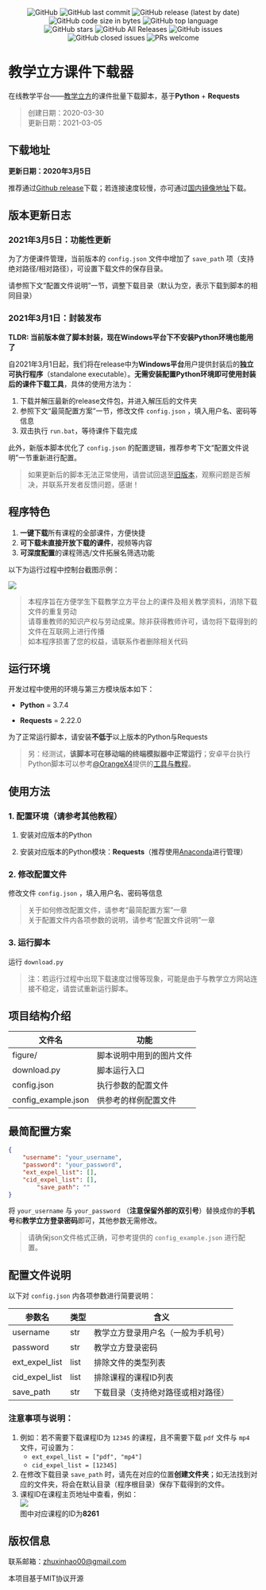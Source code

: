 <p align="center">

  <img alt="GitHub" src="https://img.shields.io/github/license/EricZhu-42/PedagogySquare_Downloader">
  <img alt="GitHub last commit" src="https://img.shields.io/github/last-commit/EricZhu-42/PedagogySquare_Downloader">	
  <img alt="GitHub release (latest by date)" src="https://img.shields.io/github/v/release/EricZhu-42/PedagogySquare_Downloader">
  <img alt="GitHub code size in bytes" src="https://img.shields.io/github/languages/code-size/EricZhu-42/PedagogySquare_Downloader">
  <img alt="GitHub top language" src="https://img.shields.io/github/languages/top/EricZhu-42/PedagogySquare_Downloader">
  </br>
  <img alt="GitHub stars" src="https://img.shields.io/github/stars/EricZhu-42/PedagogySquare_Downloader">
  <img alt="GitHub All Releases" src="https://img.shields.io/github/downloads/EricZhu-42/PedagogySquare_Downloader/total">
  <img alt="GitHub issues" src="https://img.shields.io/github/issues-raw/EricZhu-42/PedagogySquare_Downloader">
  <img alt="GitHub closed issues" src="https://img.shields.io/github/issues-closed-raw/EricZhu-42/PedagogySquare_Downloader">
  <img alt="PRs welcome" src="https://img.shields.io/badge/PRs-welcome-brightgreen">

</p>

# 教学立方课件下载器

在线教学平台——[教学立方](https://teaching.applysquare.com)的课件批量下载脚本，基于**Python** + **Requests**

> 创建日期：2020-03-30  
> 更新日期：2021-03-05

## 下载地址

**更新日期：2020年3月5日**

推荐通过[Github release](https://github.com/EricZhu-42/PedagogySquare_Downloader/releases/download/v1.5/PedagogySquare_Downloader_20210305.zip)下载；若连接速度较慢，亦可通过[国内镜像地址](https://box.nju.edu.cn/f/aee6e9a8690a474c84bf/?dl=1)下载。


## 版本更新日志

### 2021年3月5日：功能性更新

为了方便课件管理，当前版本的 `config.json` 文件中增加了 `save_path` 项（支持绝对路径/相对路径），可设置下载文件的保存目录。

请参照下文“配置文件说明”一节，调整下载目录（默认为空，表示下载到脚本的相同目录）

### 2021年3月1日：封装发布

**TLDR: 当前版本做了脚本封装，现在Windows平台下不安装Python环境也能用了**

自2021年3月1日起，我们将在release中为**Windows平台**用户提供封装后的**独立可执行程序**（standalone executable）。**无需安装配置Python环境即可使用封装后的课件下载工具**，具体的使用方法为：

1. 下载并解压最新的release文件包，并进入解压后的文件夹
3. 参照下文“最简配置方案”一节，修改文件 `config.json` ，填入用户名、密码等信息
4. 双击执行 `run.bat`，等待课件下载完成

此外，新版本脚本优化了 `config.json` 的配置逻辑，推荐参考下文“配置文件说明”一节重新进行配置。

> 如果更新后的脚本无法正常使用，请尝试回退至[旧版本](https://github.com/EricZhu-42/PedagogySquare_Downloader/releases/download/v1.4_stable/PedagogySquare_Downloader_20200914.zip)，观察问题是否解决，并联系开发者反馈问题，感谢！

## 程序特色

1. **一键下载**所有课程的全部课件，方便快捷
2. **可下载未直接开放下载的课件**，视频等内容
3. **可深度配置**的课程筛选/文件拓展名筛选功能

以下为运行过程中控制台截图示例：

![](./figure/1.png)

> 本程序旨在方便学生下载教学立方平台上的课件及相关教学资料，消除下载文件的重复劳动  
> 请尊重教师的知识产权与劳动成果。除非获得教师许可，请勿将下载得到的文件在互联网上进行传播  
> 如本程序损害了您的权益，请联系作者删除相关代码  

## 运行环境

开发过程中使用的环境与第三方模块版本如下：

- **Python** = 3.7.4

- **Requests** = 2.22.0

为了正常运行脚本，请安装**不低于**以上版本的Python与Requests

> 另：经测试，**该脚本可在移动端的终端模拟器中正常运行**；安卓平台执行Python脚本可以参考[@OrangeX4](https://github.com/OrangeX4)提供的[工具与教程](https://orangex.orangex4.cool/)。

## 使用方法

### 1. 配置环境（请参考其他教程）

1. 安装对应版本的Python

2. 安装对应版本的Python模块：**Requests**（推荐使用[Anaconda](https://www.anaconda.com/)进行管理）


### 2. 修改配置文件

修改文件 `config.json` ，填入用户名、密码等信息

> 关于如何修改配置文件，请参考“最简配置方案”一章  
> 关于配置文件内各项参数的说明，请参考“配置文件说明”一章  

### 3. 运行脚本

运行 `download.py`  

> 注：若运行过程中出现下载速度过慢等现象，可能是由于与教学立方网站连接不稳定，请尝试重新运行脚本。

## 项目结构介绍

| 文件名              | 功能                     |
| ------------------- | ------------------------ |
| figure/             | 脚本说明中用到的图片文件 |
| download.py         | 脚本运行入口             |
| config.json         | 执行参数的配置文件       |
| config_example.json | 供参考的样例配置文件     |

## 最简配置方案

```json
{
	"username": "your_username",
	"password": "your_password",
	"ext_expel_list": [],
	"cid_expel_list": [],
        "save_path": "" 
}
```

将 `your_username` 与 `your_password` （**注意保留外部的双引号**）替换成你的**手机号**和**教学立方登录密码**即可，其他参数无需修改。

> 请确保json文件格式正确，可参考提供的 `config_example.json` 进行配置。

## 配置文件说明

以下对 `config.json` 内各项参数进行简要说明：

| 参数名               | 类型 | 含义                                                |
| -------------------- | ---- | --------------------------------------------------- |
| username             | str  | 教学立方登录用户名（一般为手机号）                  |
| password             | str  | 教学立方登录密码                                    |
| ext_expel_list       | list | 排除文件的类型列表                                      |
| cid_expel_list             | list | 排除课程的课程ID列表                                    |
| save_path | str | 下载目录（支持绝对路径或相对路径） |

### 注意事项与说明：

1. 例如：若不需要下载课程ID为 `12345` 的课程，且不需要下载 `pdf` 文件与 `mp4` 文件，可设置为：
   - `ext_expel_list = ["pdf", "mp4"]`
   - `cid_expel_list = [12345]`
2. 在修改下载目录 `save_path` 时，请先在对应的位置**创建文件夹**；如无法找到对应的文件夹，将会在默认目录（程序根目录）保存下载得到的文件。
4. 课程ID在课程主页地址中查看，例如：  
   ![](./figure/0.png)  
   图中对应课程的ID为**8261**  


## 版权信息

联系邮箱：zhuxinhao00@gmail.com

本项目基于MIT协议开源
